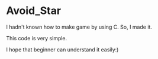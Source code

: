 # Avoid_Star
I hadn't known how to make game by using C. So, I made it.

This code is very simple. 

I hope that beginner can understand it easily:) 
